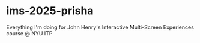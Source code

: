 # ims-2025-prisha
Everything I'm doing for John Henry's Interactive Multi-Screen Experiences course @ NYU ITP
